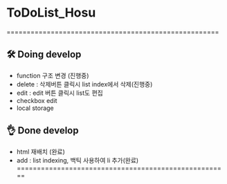 # ToDoList_Hosu
=====================================================

## 🛠 Doing develop

- function 구조 변경 (진행중)
- delete : 삭제버튼 클릭시 list index에서 삭제(진행중)
- edit : edit 버튼 클릭시 list도 편집
- checkbox edit
- local storage

## 👌 Done develop

- html 재배치 (완료)
- add : list indexing, 백틱 사용하여 li 추가(완료)
=====================================================

